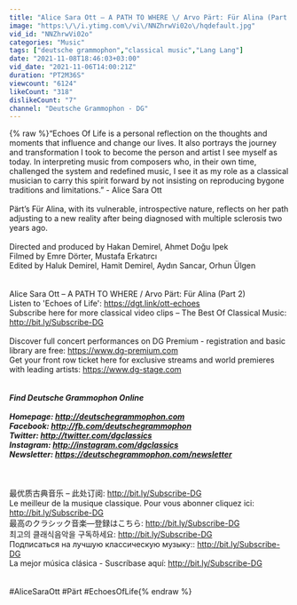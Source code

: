 ```yaml
---
title: "Alice Sara Ott – A PATH TO WHERE \/ Arvo Pärt: Für Alina (Part 2)"
image: "https:\/\/i.ytimg.com\/vi\/NNZhrwVi02o\/hqdefault.jpg"
vid_id: "NNZhrwVi02o"
categories: "Music"
tags: ["deutsche grammophon","classical music","Lang Lang"]
date: "2021-11-08T18:46:03+03:00"
vid_date: "2021-11-06T14:00:21Z"
duration: "PT2M36S"
viewcount: "6124"
likeCount: "318"
dislikeCount: "7"
channel: "Deutsche Grammophon - DG"
---
```

{% raw %}“Echoes Of Life is a personal reflection on the thoughts and moments that influence and change our lives. It also portrays the journey and transformation I took to become the person and artist I see myself as today. In interpreting music from composers who, in their own time, challenged the system and redefined music, I see it as my role as a classical musician to carry this spirit forward by not insisting on reproducing bygone traditions and limitations.” -  Alice Sara Ott<br /><br />Pärt’s Für Alina, with its vulnerable, introspective nature, reflects on her path adjusting to a new reality after being diagnosed with multiple sclerosis two years ago. <br /><br />Directed and produced by Hakan Demirel, Ahmet Doğu Ipek <br />Filmed by Emre Dörter, Mustafa Erkatırcı<br />Edited by Haluk Demirel, Hamit Demirel, Aydın Sancar, Orhun Ülgen<br /><br /><br />Alice Sara Ott – A PATH TO WHERE / Arvo Pärt: Für Alina (Part 2)<br />Listen to 'Echoes of Life': <a rel="nofollow" target="blank" href="https://dgt.link/ott-echoes">https://dgt.link/ott-echoes</a><br />Subscribe here for more classical video clips – The Best Of Classical Music: <a rel="nofollow" target="blank" href="http://bit.ly/Subscribe-DG">http://bit.ly/Subscribe-DG</a><br /><br />Discover full concert performances on DG Premium - registration and basic library are free: <a rel="nofollow" target="blank" href="https://www.dg-premium.com">https://www.dg-premium.com</a><br />Get your front row ticket here for exclusive streams and world premieres with leading artists: <a rel="nofollow" target="blank" href="https://www.dg-stage.com">https://www.dg-stage.com</a> <br />_______________<br /> <br />Find Deutsche Grammophon Online<br /> <br />Homepage: <a rel="nofollow" target="blank" href="http://deutschegrammophon.com">http://deutschegrammophon.com</a><br />Facebook:  <a rel="nofollow" target="blank" href="http://fb.com/deutschegrammophon">http://fb.com/deutschegrammophon</a><br />Twitter:   <a rel="nofollow" target="blank" href="http://twitter.com/dgclassics">http://twitter.com/dgclassics</a><br />Instagram:  <a rel="nofollow" target="blank" href="http://instagram.com/dgclassics">http://instagram.com/dgclassics</a><br />Newsletter:  <a rel="nofollow" target="blank" href="https://deutschegrammophon.com/newsletter">https://deutschegrammophon.com/newsletter</a> <br /> <br />_______________<br /> <br />最优质古典音乐 – 此处订阅: <a rel="nofollow" target="blank" href="http://bit.ly/Subscribe-DG">http://bit.ly/Subscribe-DG</a><br />Le meilleur de la musique classique. Pour vous abonner cliquez ici: <a rel="nofollow" target="blank" href="http://bit.ly/Subscribe-DG">http://bit.ly/Subscribe-DG</a><br />最高のクラシック音楽―登録はこちら: <a rel="nofollow" target="blank" href="http://bit.ly/Subscribe-DG">http://bit.ly/Subscribe-DG</a><br />최고의 클래식음악을 구독하세요: <a rel="nofollow" target="blank" href="http://bit.ly/Subscribe-DG">http://bit.ly/Subscribe-DG</a><br />Подписаться на лучшую классическую музыку:: <a rel="nofollow" target="blank" href="http://bit.ly/Subscribe-DG">http://bit.ly/Subscribe-DG</a><br />La mejor música clásica - Suscríbase aquí: <a rel="nofollow" target="blank" href="http://bit.ly/Subscribe-DG">http://bit.ly/Subscribe-DG</a><br /><br /><br />#AliceSaraOtt #Pärt #EchoesOfLife{% endraw %}
